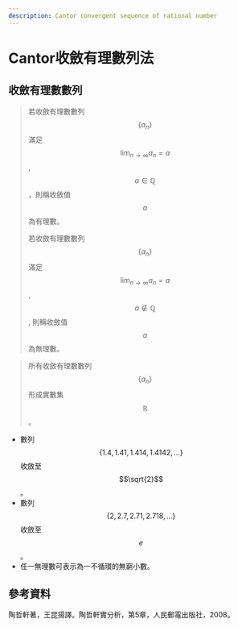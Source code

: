 ```yaml
---
description: Cantor convergent sequence of rational number
---
```


# Cantor收斂有理數列法

## 收斂有理數數列

> 若收斂有理數數列 $$\{a_n\}$$ 滿足 $$\displaystyle \lim_{n \rightarrow \infty} a_n = a$$, $$a \in \mathbb{Q}$$，則稱收斂值$$a$$為有理數。
>
> 若收斂有理數數列 $$\{a_n\}$$ 滿足 $$\displaystyle \lim_{n \rightarrow \infty} a_n =a$$, $$a \notin \mathbb{Q}$$, 則稱收斂值$$a$$為無理數。

> 所有收斂有理數數列 $$\{a_n\}$$ 形成實數集$$\mathbb{R}$$。

* 數列 $$\{1.4, 1.41, 1.414, 1.4142, \dots\}$$ 收斂至$$\sqrt{2}$$。
* 數列 $$\{2, 2.7, 2.71, 2.718, \dots\}$$ 收斂至$$e$$。
* 任一無理數可表示為一不循環的無窮小數。



## 參考資料

陶哲軒著，王昆揚譯。陶哲軒實分析，第5章，人民郵電出版社，2008。
